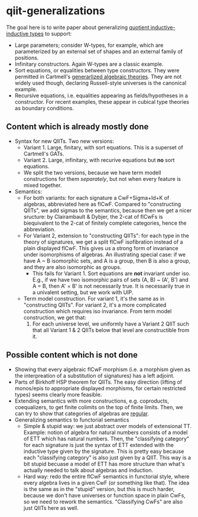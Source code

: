 # qiit-generalizations

The goal here is to write paper about generalizing [quotient inductive-inductive types](https://dl.acm.org/citation.cfm?doid=3302515.3290315) to support:
- Large parameters; consider W-types, for example, which are parameterized by an external set of shapes and an external family of positions.
- Infinitary constructors. Again W-types are a classic example.
- Sort equations, or equalities between type constructors. They were permitted in Cartmell's [generarlized algebraic theories](https://www.sciencedirect.com/science/article/pii/0168007286900539?via%3Dihub). They are not widely used though, declaring Russell-style universes is the canonical example. 
- Recursive equations, i.e. equalities appearing as fields/hypotheses in a constructor. For recent examples, these appear in cubical type theories as boundary conditions.

## Content which is already mostly done

- Syntax for new QIITs. Two new versions:
  - Variant 1. Large, finitary, with sort equations. This is a superset of Cartmell's GATs.
  - Variant 2. Large, infinitary, with recurive equations but **no** sort equations.
  - We split the two versions, because we have term modell constructions for them *separately*, but not when every feature is
    mixed together.
- Semantics: 
  - For both variants: for each signature a CwF+Sigma+Id+K of algebras, abbreviated here as flCwF. Compared to "constructing QIITs", we add sigmas to the semantics, because then we get a nicer sructure: by Clairambault & Dybjer, the 2-cat of flCwFs is biequivalent to the 2-cat of finitely complete categories, hence the abbreviation.
  - For Variant 2, extension to "constructing QIITs": for each type in the theory of signatures, we get a split flCwF isofibration instead of a plain displayed flCwF. This gives us a strong form of invariance under isomorphisms of algebras. An illustrating special case: if we have A ~ B isomorphic sets, and A is a group, then B is also a group, and they are also isomorphic as groups.
    - This fails for Variant 1. Sort equations are **not** invariant under iso. E.g., if we have two isomorphic pairs of sets (A, B) ~ (A', B') and A = B, then A' = B' is not necessarily true. It is necessarily true in a univalent setting, but we work with UIP.
  - Term model construction. For variant 1, it's the same as in "constructing QIITs". For variant 2, it's a more complicated construction which requires iso invariance. From term model construction, we get that:
    1. For each universe level, we uniformly have a Variant 2 QIIT such that all Variant 1 & 2 QIITs below that level are constructible from it.
    
## Possible content which is not done

- Showing that every algebraic flCwF morphism (i.e. a morphism given as the interpreation of a substitution of signatures) has a left adjoint. 
- Parts of Birkhoff HSP theorem for QIITs. The easy direction (lifting of monos/epis to appropriate displayed morphisms, for certain restricted types) seems clearly more feasible.
- Extending semantics with more constructions, e.g. coproducts, coequalizers, to get finite colimits on the top of finite limits. Then, we can try to show that categories of algebras are [regular](https://ncatlab.org/nlab/show/regular+category).
- Generalizing semantics to functorial semantics
  - Simple & stupid way: we just abstract over models of extensional TT. Example: notion of algebra for natural numbers consists of a model of ETT which has natural numbers. Then, the "classifying category" for each signature is just the syntax of ETT extended with the inductive type given by the signature. This is pretty easy because each "classifying category" is also just given by a QIIT. This way is a bit stupid becuase a model of ETT has more structure than what's actually needed to talk about algebras and induction.
  - Hard way: redo the entire flCwF semantics in functorial style, where every algebra lives in a given CwF (or something like that). The idea is the same as in the "stupid" version, but this is much harder, because we don't have universes or function space in plain CwFs, so we need to rework the semantics. "Classifying CwFs" are also just QIITs here as well.
